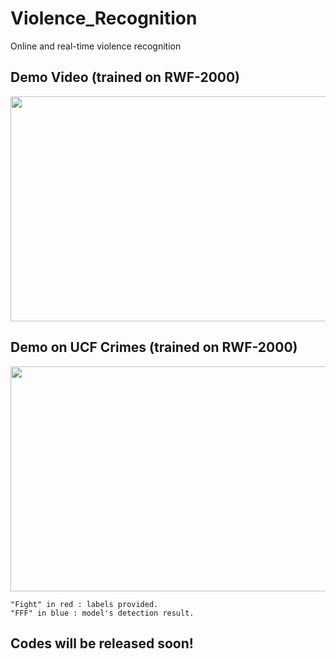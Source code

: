 # Violence_Recognition
Online and real-time violence recognition

## Demo Video (trained on RWF-2000)
<img src="figures/three.gif" width="640" height="360"/>

## Demo on UCF Crimes (trained on RWF-2000)
<img src="figures/ucf.gif" width="640" height="360"/>

```
"Fight" in red : labels provided.
"FFF" in blue : model's detection result.
```

## Codes will be released soon!

